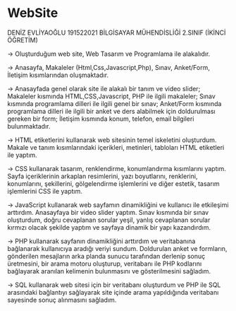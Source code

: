 # WebSite

DENİZ EVLİYAOĞLU 191522021 BİLGİSAYAR MÜHENDİSLİĞİ 2.SINIF (İKİNCİ ÖĞRETİM)

-> Oluşturduğum web site, Web Tasarım ve Programlama ile alakalıdır.

-> Anasayfa, Makaleler (Html,Css,Javascript,Php), Sınav, Anket/Form, İletişim kısımlarından oluşmaktadır.

-> Anasayfada genel olarak site ile alakalı bir tanım ve video slider; Makaleler kısmında HTML,CSS,Javascript,
PHP ile ilgili makaleler; Sınav kısmında programlama dilleri ile ilgili genel bir sınav; Anket/Form kısmında
programlama dilleri ile ilgili bir anket ve ders alabilmek için doldurulması gereken bir form; 
İletişim kısmında konum, telefon, email bilgileri bulunmaktadır.

-> HTML etiketlerini kullanarak web sitesinin temel iskeletini oluşturdum. Makale ve tanım kısımlarındaki içerikleri, 
metinleri, tabloları HTML etiketleri ile yaptım. 

-> CSS kullanarak tasarım, renklendirme, konumlandırma kısımlarını yaptım. Sayfa içeriklerinin arkaplan resimlerini, 
yazı boyutlarını, renklerini, konumlarını, şekillerini, gölgelendirme işlemlerini ve diğer estetik, tasarım işlemlerini
CSS ile yaptım.

-> JavaScript kullanarak web sayfamın dinamikliğini ve kullanıcı ile etkileşimi arttırdım. Anasayfaya bir video slider
yaptım. Sınav kısmında bir sınav oluşturdum, doğru cevaplanan sorular yeşil, yanlış cevaplanan sorular kırmızı olacak 
şekilde yaptım ve sayfaya dinamik bir yapı kazandırdım.

-> PHP kullanarak sayfanın dinamikliğini arttırdım ve veritabanına bağlanarak kullanıcıya aradığı veriyi sundum.
Doldurulan anket ve formların, gönderilen mesajların arka planda sunucu tarafından derlenip sonuç üretmesini, 
bir arama motoru oluşturup, veritabanı ile PHP kodlarını bağlayarak aranılan kelimenin bulunmasını ve gösterilmesini
sağladım.

-> SQL kullanarak web sitesi için bir veritabanı oluşturdum ve PHP ile SQL arasındaki bağlantıyı sağlayarak site içinde
arama yapıldığında veritabanı sayesinde sonuç alınmasını sağladım.

